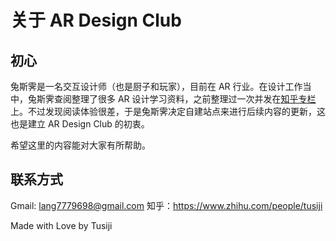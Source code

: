 # 关于 AR Design Club

## 初心
兔斯霁是一名交互设计师（也是厨子和玩家），目前在 AR 行业。在设计工作当中，兔斯霁查阅整理了很多 AR 设计学习资料，之前整理过一次并发在[知乎专栏]()上。不过发现阅读体验很差，于是兔斯霁决定自建站点来进行后续内容的更新，这也是建立 AR Design Club 的初衷。

希望这里的内容能对大家有所帮助。

## 联系方式
Gmail: lang7779698@gmail.com
知乎：https://www.zhihu.com/people/tusiji

Made with Love by Tusiji